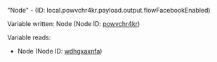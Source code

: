 "Node" - (ID: local.powvchr4kr.payload.output.flowFacebookEnabled)

Variable written:
Node (Node ID: [powvchr4kr](../nodes/powvchr4kr.md))

Variable reads:
* Node (Node ID: [wdhgxaxnfa](../nodes/wdhgxaxnfa.md))
